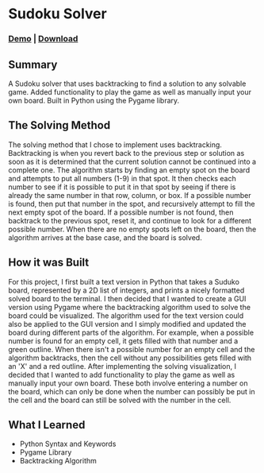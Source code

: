# Sudoku Solver

### [Demo](https://www.youtube.com/watch?v=3UygRwpKiEU) | [Download](https://clabounty.itch.io/sudoku-solver)

## Summary
A Sudoku solver that uses backtracking to find a solution to any solvable game. Added functionality to play the game as well as manually input your own board. Built in Python using the Pygame library.

## The Solving Method
The solving method that I chose to implement uses backtracking. Backtracking is when you revert back to the previous step or solution as soon as it is determined that the current solution cannot be continued into a complete one. The algorithm starts by finding an empty spot on the board and attempts to put all numbers (1-9) in that spot. It then checks each number to see if it is possible to put it in that spot by seeing if there is already the same number in that row, column, or box. If a possible number is found, then put that number in the spot, and recursively attempt to fill the next empty spot of the board. If a possible number is not found, then backtrack to the previous spot, reset it, and continue to look for a different possible number. When there are no empty spots left on the board, then the algorithm arrives at the base case, and the board is solved.

## How it was Built
For this project, I first built a text version in Python that takes a Suduko board, represented by a 2D list of integers, and prints a nicely formatted solved board to the terminal. I then decided that I wanted to create a GUI version using Pygame where the backtracking algorithm used to solve the board could be visualized. The algorithm used for the text version could also be applied to the GUI version and I simply modified and updated the board during different parts of the algorithm. For example, when a possible number is found for an empty cell, it gets filled with that number and a green outline. When there isn't a possible number for an empty cell and the algorithm backtracks, then the cell without any possibilities gets filled with an 'X' and a red outline. After implementing the solving visualization, I decided that I wanted to add functionality to play the game as well as manually input your own board. These both involve entering a number on the board, which can only be done when the number can possibly be put in the cell and the board can still be solved with the number in the cell.

## What I Learned
- Python Syntax and Keywords
- Pygame Library
- Backtracking Algorithm
